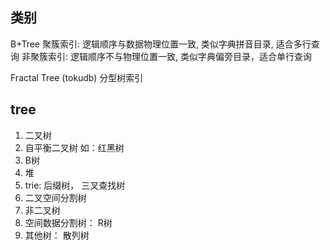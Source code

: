 ## 类别
B+Tree
    聚簇索引: 逻辑顺序与数据物理位置一致, 类似字典拼音目录, 适合多行查询
    非聚簇索引: 逻辑顺序不与物理位置一致, 类似字典偏旁目录，适合单行查询

Fractal Tree (tokudb) 分型树索引

## tree
1. 二叉树
2. 自平衡二叉树 如：红黑树
3. B树
4. 堆
5. trie: 后缀树， 三叉查找树
6. 二叉空间分割树
7. 非二叉树
8. 空间数据分割树： R树
9. 其他树： 散列树
